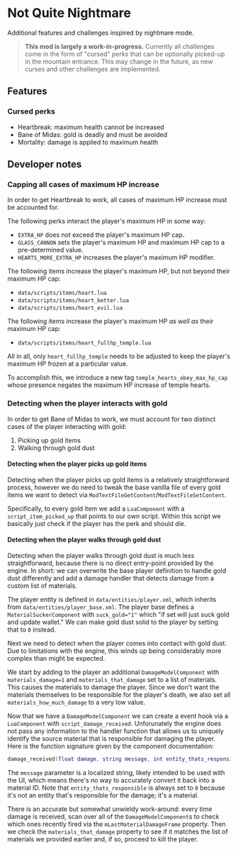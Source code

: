 # Not Quite Nightmare

Additional features and challenges inspired by nightmare mode.

> **This mod is largely a work-in-progress.** Currently all challenges come in the form of "cursed" perks that can be optionally picked-up in the mountain entrance. This may change in the future, as new curses and other challenges are implemented.

## Features

### Cursed perks

- Heartbreak: maximum health cannot be increased
- Bane of Midas: gold is deadly and must be avoided
- Mortality: damage is applied to maximum health

## Developer notes

### Capping all cases of maximum HP increase

In order to get Heartbreak to work, all cases of maximum HP increase must be accounted for.

The following perks interact the player's maximum HP in some way:

- `EXTRA_HP` does not exceed the player's maximum HP cap.
- `GLASS_CANNON` sets the player's maximum HP and maximum HP cap to a pre-determined value.
- `HEARTS_MORE_EXTRA_HP` increases the player's maximum HP modifier.

The following items increase the player's maximum HP, but not beyond their maximum HP cap:

- `data/scripts/items/heart.lua`
- `data/scripts/items/heart_better.lua`
- `data/scripts/items/heart_evil.lua`

The following items increase the player's maximum HP _as well as_ their maximum HP cap:

- `data/scripts/items/heart_fullhp_temple.lua`

All in all, only `heart_fullhp_temple` needs to be adjusted to keep the player's maximum HP frozen at a particular value.

To accomplish this, we introduce a new tag `temple_hearts_obey_max_hp_cap` whose presence negates the maximum HP increase of temple hearts.

### Detecting when the player interacts with gold

In order to get Bane of Midas to work, we must account for two distinct cases of the player interacting with gold:

1. Picking up gold items
2. Walking through gold dust

#### Detecting when the player picks up gold items

Detecting when the player picks up gold items is a relatively straightforward process, however we do need to tweak the base vanilla file of every gold items we want to detect via `ModTextFileGetContent`/`ModTextFileSetContent`.

Specifically, to every gold item we add a `LuaComponent` with a `script_item_picked_up` that points to our own script. Within this script we basically just check if the player has the perk and should die.

#### Detecting when the player walks through gold dust

Detecting when the player walks through gold dust is much less straightforward, because there is no direct entry-point provided by the engine. In short: we can overwrite the base player definition to handle gold dust differently and add a damage handler that detects damage from a custom list of materials.

The player entity is defined in `data/entities/player.xml`, which inherits from `data/entities/player_base.xml`. The player base defines a `MaterialSuckerComponent` with `suck_gold="1"` which "if set will just suck gold and update wallet." We can make gold dust solid to the player by setting that to `0` instead.

Next we need to detect when the player comes into contact with gold dust. Due to limitations with the engine, this winds up being considerably more complex than might be expected.

We start by adding to the player an additional `DamageModelComponent` with `materials_damage=1` and `materials_that_damage` set to a list of materials. This causes the materials to damage the player. Since we don't want the materials themselves to be responsible for the player's death, we also set all `materials_how_much_damage` to a very low value.

Now that we have a `DamageModelComponent` we can create a event hook via a `LuaComponent` with `script_damage_received`. Unforunately the engine does not pass any information to the handler function that allows us to uniquely identify the source material that is responsible for damaging the player. Here is the function signature given by the component documentation:

```lua
damage_received(float damage, string message, int entity_thats_responsible, bool is_fatal)
```

The `message` parameter is a localized string, likely intended to be used with the UI, which means there's no way to accurately convert it back into a material ID. Note that `entity_thats_responsible` is always set to `0` because it's not an entity that's responsible for the damage; it's a material.

There is an accurate but somewhat unwieldy work-around: every time damage is received, scan over all of the `DamageModelComponent`s to check which ones recently fired via the `mLastMaterialDamageFrame` property. Then we check the `materials_that_damage` property to see if it matches the list of materials we provided earlier and, if so, proceed to kill the player.
